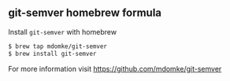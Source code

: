 ## git-semver homebrew formula

Install `git-semver` with homebrew

```sh
$ brew tap mdomke/git-semver
$ brew install git-semver
```

For more information visit https://github.com/mdomke/git-semver
